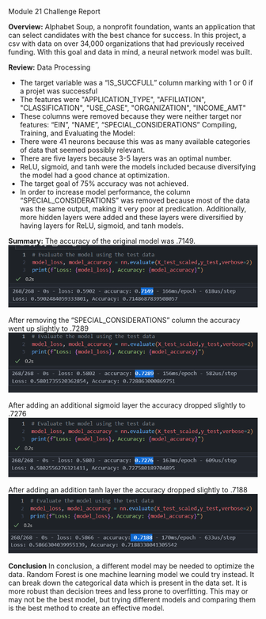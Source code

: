 Module 21 Challenge Report

**Overview:**
Alphabet Soup, a nonprofit foundation, wants an application that can select candidates with the best chance for success. In this project, a csv with data on over 34,000 organizations that had previously received funding. With this goal and data in mind, a neural network model was built.

**Review:**
Data Processing
-	The target variable was a “IS_SUCCFULL” column marking with 1 or 0 if a projet was successful
-	The features were "APPLICATION_TYPE", "AFFILIATION", "CLASSIFICATION", "USE_CASE", "ORGANIZATION", "INCOME_AMT"
-	These columns were removed because they were neither target nor features: “EIN”, “NAME”, “SPECIAL_CONSIDERATIONS”
Compiling, Training, and Evaluating the Model:
-	There were 41 neurons because this was as many available categories of data that seemed possibly relevant.
-	There are five layers because 3-5 layers was an optimal number.
-	ReLU, sigmoid, and tanh were the models included because diversifying the model had a good chance at optimization.
-	The target goal of 75% accuracy was not achieved.
-	In order to increase model performance, the column “SPECIAL_CONSIDERATIONS” was removed because most of the data was the same output, making it very poor at predication. Additionally, more hidden layers were added and these layers were diversified by having layers for ReLU, sigmoid, and tanh models.

**Summary:**
The accuracy of the original model was .7149.
![image info](Original_Attempt.png)

After removing the “SPECIAL_CONSIDERATIONS” column the accuracy went up slightly to .7289
![image info](Optimization_Attempt_1.png)

After adding an additional sigmoid layer the accuracy dropped slightly to .7276
![image info](Optimization_Attempt_2.png)

After adding an addition tanh layer the accuracy dropped slightly to .7188
![image info](Optimization_Attempt_3.png)

**Conclusion**
In conclusion, a different model may be needed to optimize the data. Random Forest is one machine learning model we could try instead. It can break down the categorical data which is present in the data set. It is more robust than decision trees and less prone to overfitting. This may or may not be the best model, but trying different models and comparing them is the best method to create an effective model.
